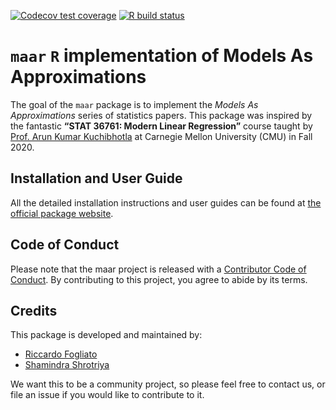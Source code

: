 
<!-- badges: start -->

[![Codecov test
coverage](https://codecov.io/gh/shamindras/maar/branch/master/graph/badge.svg)](https://codecov.io/gh/shamindras/maar?branch=master)
[![R build
status](https://github.com/shamindras/maar/workflows/R-CMD-check/badge.svg)](https://github.com/shamindras/maar/actions)
<!-- badges: end -->

# `maar` `R` implementation of Models As Approximations

The goal of the `maar` package is to implement the *Models As
Approximations* series of statistics papers. This package was inspired
by the fantastic **“STAT 36761: Modern Linear Regression”** course
taught by [Prof. Arun Kumar
Kuchibhotla](https://arun-kuchibhotla.github.io/) at Carnegie Mellon
University (CMU) in Fall 2020.

## Installation and User Guide

All the detailed installation instructions and user guides can be found
at [the official package website](https://shamindras.github.io/maar/).

## Code of Conduct

Please note that the maar project is released with a [Contributor Code
of
Conduct](https://contributor-covenant.org/version/2/0/CODE_OF_CONDUCT.html).
By contributing to this project, you agree to abide by its terms.

## Credits

This package is developed and maintained by:

-   [Riccardo Fogliato](http://www.stat.cmu.edu/~rfogliat/)
-   [Shamindra Shrotriya](https://www.shamindras.com/)

We want this to be a community project, so please feel free to contact
us, or file an issue if you would like to contribute to it.
